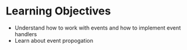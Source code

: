 # Learning Objectives
- Understand how to work with events and how to implement event handlers
- Learn about event propogation
